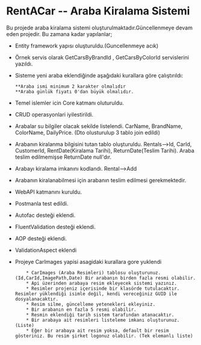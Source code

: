 # RentACar -- Araba Kiralama Sistemi
Bu projede araba kiralama sistemi oluşturulmaktadır.Güncellenmeye devam eden projedir.
Bu zamana kadar yapılanlar;
* Entity framework yapısı oluşturuldu.(Guncellenmeye acık)
* Örnek servis olarak GetCarsByBrandId , GetCarsByColorId servislerini yazıldı.
* Sisteme yeni araba eklendiğinde aşağıdaki kurallara göre çalıştırıldı:

      **Araba ismi minimum 2 karakter olmalıdır
      **Araba günlük fiyatı 0'dan büyük olmalıdır.
      
* Temel islemler icin Core katmanı oluturuldu.
* CRUD operasyonlari iyilestirildi.
* Arabalar su bilgiler olacak sekilde listelendi. CarName, BrandName, ColorName, DailyPrice. (Dto olusturulup 3 tablo join edildi)
* Arabanın kiralanma bilgisini tutan tablo oluşturuldu. Rentals-->Id, CarId, CustomerId, RentDate(Kiralama Tarihi), ReturnDate(Teslim Tarihi). Araba teslim edilmemişse ReturnDate null'dır.
* Arabayı kiralama imkanını kodlandı. Rental-->Add
* Arabanın kiralanabilmesi için arabanın teslim edilmesi gerekmektedir.
* WebAPI katmanını kuruldu.
* Postmanla test edildi.
* Autofac desteği eklendi.
* FluentValidation desteği eklendi.
* AOP desteği eklendi.
* ValidationAspect eklendi
* Projeye CarImages yapisi asagidaki kurallara gore yuklendi

          * CarImages (Araba Resimleri) tablosu oluşturunuz. (Id,CarId,ImagePath,Date) Bir arabanın birden fazla resmi olabilir.
          * Api üzerinden arabaya resim ekleyecek sistemi yazınız.
          * Resimler projeniz içerisinde bir klasörde tutulacaktır. Resimler yüklendiği isimle değil, kendi vereceğiniz GUID ile dosyalanacaktır.
          * Resim silme, güncelleme yetenekleri ekleyiniz.
          * Bir arabanın en fazla 5 resmi olabilir.
          * Resmin eklendiği tarih sistem tarafından atanacaktır.
          * Bir arabaya ait resimleri listeleme imkanı oluşturunuz. (Liste)
          * Eğer bir arabaya ait resim yoksa, default bir resim gösteriniz. Bu resim şirket logonuz olabilir. (Tek elemanlı liste)
